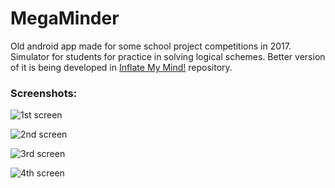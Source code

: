 # MegaMinder
Old android app made for some school project competitions in 2017.
Simulator for students for practice in solving logical schemes. Better version of it is being developed in [Inflate My Mind!](https://github.com/Dimakl/Inflate-My-Mind) repository.
### Screenshots:
![1st screen](https://i.ibb.co/hWn19qP/image1.png)

![2nd screen](https://i.ibb.co/rsrrz4W/image2.png)

![3rd screen](https://i.ibb.co/JQbF57K/image4.png)

![4th screen](https://i.ibb.co/WPsDSRh/image3.png)
